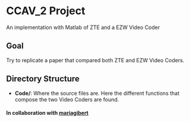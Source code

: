 # CCAV_2 Project
An implementation with Matlab of ZTE and a EZW Video Coder
## Goal
Try to replicate a paper that compared both ZTE and EZW Video Coders.
## Directory Structure
- **Code/**: Where the source files are. Here the different functions that compose the two Video Coders are found.
#### In collaboration with [mariagibert](https://github.com/mariagibert)
